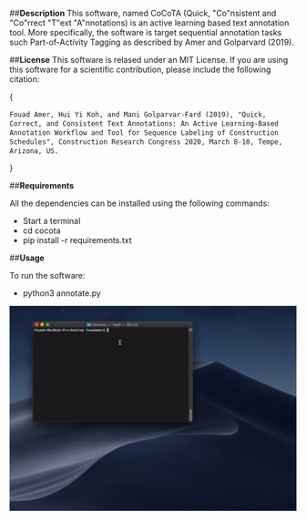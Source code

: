 
##**Description**
This software, named CoCoTA (Quick, "Co"nsistent and "Co"rrect "T"ext "A"nnotations) is an active learning based text annotation tool. More specifically, the software is target sequential annotation tasks such Part-of-Activity Tagging as described by Amer and Golparvard (2019).

##**License**
This software is relased under an MIT License. If you are using this software for a scientific contribution, please include the following citation:

{

	Fouad Amer, Hui Yi Koh, and Mani Golparvar-Fard (2019), "Quick, Correct, and Consistent Text Annotations: An Active Learning-Based Annotation Workflow and Tool for Sequence Labeling of Construction Schedules", Construction Research Congress 2020, March 8-10, Tempe, Arizona, US.

} 


##**Requirements**

All the dependencies can be installed using the following commands:
- Start a terminal
- cd cocota
- pip install -r requirements.txt

##**Usage**

To run the software:
- python3 annotate.py

![](https://github.com/fouadAmer/CoCoTA_/blob/master/guide_visuals/starting.gif)
